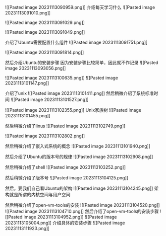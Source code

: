 ![[Pasted image 20231113090959.png]]
介绍每天学习什么
![[Pasted image 20231113091010.png]]

![[Pasted image 20231113091029.png]]

![[Pasted image 20231113091049.png]]

介绍了Ubuntu需要配置什么组件
![[Pasted image 20231113091751.png]]

![[Pasted image 20231113091814.png]]

然后介绍Ubuntu的安装步骤
因为安装步骤比较简单，因此就不作记录
![[Pasted image 20231113093056.png]]

![[Pasted image 20231113100635.png]]
![[Pasted image 20231113101147.png]]

介绍了unix
![[Pasted image 20231113101411.png]]
然后稍微介绍了系统标准时间
![[Pasted image 20231113101527.png]]

![[Pasted image 20231113102355.png]]
Unix家族树
![[Pasted image 20231113101455.png]]

然后稍微介绍了linus
![[Pasted image 20231113102749.png]]

![[Pasted image 20231113102802.png]]

然后稍微介绍了嵌入式系统的概念
![[Pasted image 20231113101940.png]]

然后介绍了Ubuntu的版本号的规律
![[Pasted image 20231113102908.png]]

然后稍微介绍了shell
![[Pasted image 20231113103252.png]]

然后稍微介绍了版本号
![[Pasted image 20231113104125.png]]

然后，要我们自己看Ubuntu的架构
![[Pasted image 20231113104245.png]]
架构就是所谓的内核空间与用户空间

然后稍微介绍了open-vm-tools的安装
![[Pasted image 20231113104520.png]]
![[Pasted image 20231113104710.png]]
然后介绍了open-vm-tools的安装步骤
![[Pasted image 20231113104952.png]]
![[Pasted image 20231113105004.png]]
介绍具体的安装步骤
![[Pasted image 20231113111923.png]]

